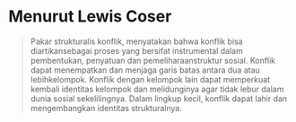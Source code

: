 
# Menurut Lewis Coser

> Pakar strukturalis konflik, menyatakan bahwa konflik bisa diartikansebagai proses yang bersifat instrumental dalam pembentukan, penyatuan dan pemeliharaanstruktur sosial. Konflik dapat menempatkan dan menjaga garis batas antara dua atau lebihkelompok. Konflik dengan kelompok lain dapat memperkuat kembali identitas kelompok dan melidunginya agar tidak lebur dalam dunia sosial sekelilingnya. Dalam lingkup kecil, konflik dapat lahir dan mengembangkan identitas strukturalnya.
